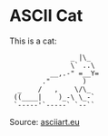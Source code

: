 # ASCII Cat

This is a cat:

                   _ |\_
                   \` ..\
              __,.-" =__Y=
            ."        )
      _    /   ,    \/\_
     ((____|    )_-\ \_-`
     `-----'`-----` `--``

Source: [asciiart.eu](https://www.asciiart.eu/animals/cats)
